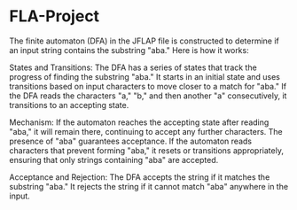 # FLA-Project
The finite automaton (DFA) in the JFLAP file is constructed to determine if an input string contains the substring "aba." Here is how it works:

States and Transitions:
The DFA has a series of states that track the progress of finding the substring "aba."
It starts in an initial state and uses transitions based on input characters to move closer to a match for "aba."
If the DFA reads the characters "a," "b," and then another "a" consecutively, it transitions to an accepting state.

Mechanism:
If the automaton reaches the accepting state after reading "aba," it will remain there, continuing to accept any further characters. The presence of "aba" guarantees acceptance.
If the automaton reads characters that prevent forming "aba," it resets or transitions appropriately, ensuring that only strings containing "aba" are accepted.

Acceptance and Rejection:
The DFA accepts the string if it matches the substring "aba."
It rejects the string if it cannot match "aba" anywhere in the input.
